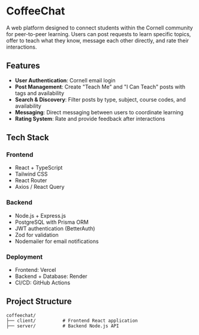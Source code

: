 # CoffeeChat

A web platform designed to connect students within the Cornell community for peer-to-peer learning. Users can post requests to learn specific topics, offer to teach what they know, message each other directly, and rate their interactions.

## Features

- **User Authentication**: Cornell email login
- **Post Management**: Create "Teach Me" and "I Can Teach" posts with tags and availability
- **Search & Discovery**: Filter posts by type, subject, course codes, and availability
- **Messaging**: Direct messaging between users to coordinate learning
- **Rating System**: Rate and provide feedback after interactions

## Tech Stack

### Frontend
- React + TypeScript
- Tailwind CSS
- React Router
- Axios / React Query

### Backend
- Node.js + Express.js
- PostgreSQL with Prisma ORM
- JWT authentication (BetterAuth)
- Zod for validation
- Nodemailer for email notifications

### Deployment
- Frontend: Vercel
- Backend + Database: Render
- CI/CD: GitHub Actions

## Project Structure

```
coffeechat/
├── client/          # Frontend React application
├── server/          # Backend Node.js API
```
